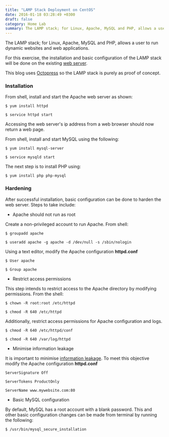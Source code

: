 ```yaml
---
title: "LAMP Stack Deployment on CentOS"
date: 2016-01-18 03:28:49 +0300
draft: false
category: Home Lab
summary: The LAMP stack; for Linux, Apache, MySQL and PHP, allows a user to run dynamic websites and web applications.
---
```

The LAMP stack; for Linux, Apache, MySQL and PHP, allows a user to run dynamic websites
and web applications.

For this exercise, the installation and basic configuration of the LAMP stack will be
done on the existing [web server](#).

This blog uses [Octopress](#)
so the LAMP stack is purely as proof of concept.

### Installation

From shell, install and start the Apache web server as shown:

```
$ yum install httpd

$ service httpd start
```

Accessing the web server's ip address from a web browser should now return a web page.

From shell, install and start MySQL using the following:

```
$ yum install mysql-server

$ service mysqld start
```

The next step is to install PHP using:

``$ yum install php php-mysql``

### Hardening

After successful installation, basic configuration can be done to harden the web server.
Steps to take include:

* Apache should not run as root

Create a non-privileged account to run Apache. From shell:

```
$ groupadd apache

$ useradd apache -g apache -d /dev/null -s /sbin/nologin
```

Using a text editor, modify the Apache configuration __httpd.conf__

```
$ User apache

$ Group apache
```

* Restrict access permissions

This step intends to restrict access to the Apache directory by modifying permissions.
From the shell:

```
$ chown -R root:root /etc/httpd

$ chmod -R 640 /etc/httpd
```

Additionally, restrict access permissions for Apache configuration and logs.

```
$ chmod -R 640 /etc/httpd/conf

$ chmod -R 640 /var/log/httpd
```

* Minimise information leakage

It is important to minimise [information leakage](#).
To meet this objective modify the Apache configuration __httpd.conf__

```
ServerSignature Off

ServerTokens ProductOnly

ServerName www.mywebsite.com:80
```

* Basic MySQL configuration

By default, MySQL has a root account with a blank password. This and other basic
configuration changes can be made from terminal by running the following:

``$ /usr/bin/mysql_secure_installation``
